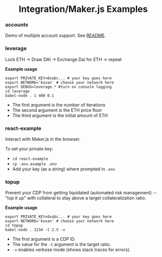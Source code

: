 <h1 align="center">
  Integration/Maker.js Examples
</h1>

### accounts

Demo of multiple account support. See [README](https://github.com/makerdao/integration-examples/blob/master/accounts/README.md).

### leverage

Lock ETH -> Draw DAI -> Exchange Dai for ETH -> repeat

__Example usage__
```shell
export PRIVATE_KEY=0xabc... # your key goes here
export NETWORK='kovan' # choose your network here
export DEBUG=leverage.* #turn on console logging
cd leverage
babel-node . 1 400 0.1
```
* The first argument is the number of iterations
* The second argument is the ETH price floor
* The third argument is the initial amount of ETH

### react-example

Interact with Maker.js in the browser.

To set your private key:
* `cd react-example`
* `cp .env.example .env`
* Add your key (as a string) where prompted in `.env`


### topup

Prevent your CDP from getting liquidated (automated risk management) -- "top it up" with collateral to stay above a target collateralization ratio.

__Example usage__
```shell
export PRIVATE_KEY=0xabc... # your key goes here
export NETWORK='kovan' # choose your network here
cd topup
babel-node . 1234 -t 2.5 -v
```
* The first argument is a CDP ID.
* The value for the `-t` argument is the target ratio.
* `-v` enables verbose mode (shows stack traces for errors).
